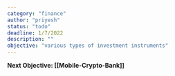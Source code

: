 ```yaml
---
category: "finance"
author: "priyesh"
status: "todo"
deadline: 1/7/2022
description: ""
objective: "various types of investment instruments"
---
```


**Next Objective: [[Mobile-Crypto-Bank]]**